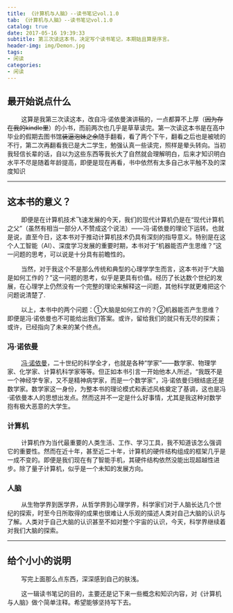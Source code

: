 ```yaml
---
title: 《计算机与人脑》--读书笔记vol.1.0
tab: 《计算机与人脑》--读书笔记vol.1.0
catalog: true
date: 2017-05-16 19:39:33
subtitle: 第三次读这本书，决定写个读书笔记，本期姑且算是序言。
header-img: img/Demon.jpg
tags: 
- 闲读 
categories:
- 闲读
---
```


## 最开始说点什么

&emsp; &emsp;这算是我第三次读这本，改自冯·诺依曼演讲稿的，一点都算不上厚（~~因为存在我的kindle里~~）的小书，而前两次也几乎是草草读完。第一次读这本书是在高中毕业的假期去图书馆~~装逼泡妹之余~~随手翻看，看了两个下午，翻看之后也是被唬的不行，第二次再翻看我已是大二学生，勉强认真一些读完，照样是晕头转向。当初我轻信长辈的话，自以为这些东西等我长大了自然就会理解明白，后来才知识明白水平不尽是随着年龄提高，即便是现在再看，书中依然有太多自己水平触不及的深度知识

---

## 这本书的意义？

&emsp; &emsp;即便是在计算机技术飞速发展的今天，我们的现代计算机仍是在“现代计算机之父”（虽然有相当一部分人不赞成这个说法）——冯·诺依曼的理论下运转。也就是说，直至今日，这本书对于推动计算机技术仍具有深刻的指导意义。特别是在这个人工智能（AI）、深度学习发展的重要时期，本书对于“机器能否产生思维？”这一问题的思考，可以说是十分具有前瞻性的。

&emsp; &emsp;当然，对于我这个不是那么传统和典型的心理学学生而言，这本书对于“大脑是如何工作的？”这一问题的思考，似乎是更具有价值。经历了长达数个世纪的发展，在心理学上仍然没有一个完整的理论来解释这一问题，其他科学就更难把这个问题说清楚了.

&emsp; &emsp;以上，本书中的两个问题：①大脑是如何工作的？②机器能否产生思维？即便是冯·诺依曼也不可能给出我们答案。或许，留给我们的就只有无尽的探索；或许，已经指向了未来的某个终点。

### 冯·诺依曼

&emsp; &emsp;[冯·诺依曼](https://en.wikipedia.org/wiki/John_von_Neumann)，二十世纪的科学全才，也就是各种“学家”——数学家、物理学家、化学家、计算机科学家等等。但正如本书引言一开始他本人所述，“我既不是一个神经学专家，又不是精神病学家，而是一个数学家”，冯·诺依曼归根结底还是数学家。数学家这一身份，为整本书的理论模式和表述风格奠定了基调，这也是冯·诺依曼本人的思想出发点。然而这并不一定是什么好事情，尤其是我这种对数学抱有极大恶意的大学生。

### 计算机

&emsp; &emsp;计算机作为当代最重要的人类生活、工作、学习工具，我不知道该怎么强调它的重要性。然而在近十年，甚至近二十年，计算机的硬件结构组成的框架几乎是一成不变的。即便是我们现在有了智能手机，其硬件结构依然没能出现超越性进步。除了量子计算机，似乎是一个未知的发展方向。

### 人脑

&emsp; &emsp;从生物学界到医学界，从哲学界到心理学界，科学家们对于人脑长达几个世纪的探索，时至今日所取得的成果也很难让人乐观的描述人类对自己大脑的认识与了解。人类对于自己大脑的认识甚至不如对整个宇宙的认识，今天，科学界继续着对我们大脑的探索。

---

## 给个小小的说明

&emsp; &emsp;写完上面那么点东西，深深感到自己的肤浅。

&emsp; &emsp;这一辑读书笔记的目的，主要还是记下来一些概念和知识内容，对《计算机与人脑》做个简单注释。希望能够坚持写下去。